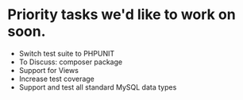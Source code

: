 Priority tasks we'd like to work on soon.
============

 - Switch test suite to PHPUNIT
 - To Discuss: composer package
 - Support for Views
 - Increase test coverage
 - Support and test all standard MySQL data types

